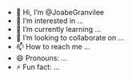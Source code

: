 - 👋 Hi, I’m @JoabeGranvilee
- 👀 I’m interested in ...
- 🌱 I’m currently learning ...
- 💞️ I’m looking to collaborate on ...
- 📫 How to reach me ...
- 😄 Pronouns: ...
- ⚡ Fun fact: ...

<!---
JoabeGranvilee/JoabeGranvilee is a ✨ special ✨ repository because its `README.md` (this file) appears on your GitHub profile.
You can click the Preview link to take a look at your changes.
--->
